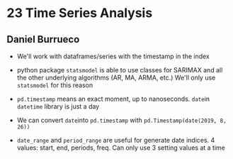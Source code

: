 # 23 Time Series Analysis
## Daniel Burrueco

* We'll work with dataframes/series with the timestamp in the index

* python package ```statsmodel``` is able to use classes for SARIMAX and all the other underlying algorithms (AR, MA, ARMA, etc.) We'll only use ```statsmodel``` for this reason

* ```pd.timestamp``` means an exact moment, up to nanoseconds. ```date```in ```datetime``` library is just a day

* We can convert ```date```into ```pd.timestamp``` with ```pd.Timestamp(date(2019, 8, 26))```

* ```date_range``` and ```period_range``` are useful for generate date indices. 4 values: start, end, periods, freq. Can only use 3 setting values at a time





